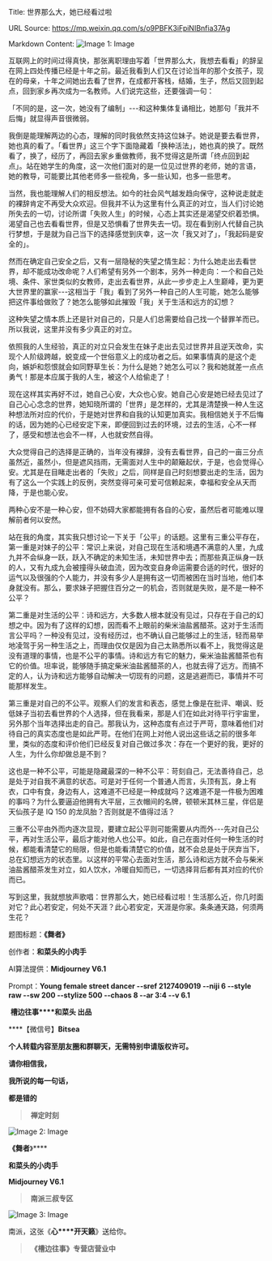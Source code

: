 Title: 世界那么大，她已经看过啦

URL Source: https://mp.weixin.qq.com/s/o9PBFK3iFpiNIBnfia37Ag

Markdown Content:
![Image 1: Image](https://mmbiz.qpic.cn/mmbiz_jpg/Ia6gU9JNtkpUtDicR00fXLIjhXkn0JLYpPyLmKBcQ1ZQbIK3Dodib66kw3JRJSXfOkST2nzPVjmerJKIibJ09tsEg/640?wx_fmt=jpeg&from=appmsg&tp=webp&wxfrom=5&wx_lazy=1&wx_co=1)

互联网上的时间过得真快，那张离职理由写着「世界那么大，我想去看看」的辞呈在网上四处传播已经是十年之前。最近我看到人们又在讨论当年的那个女孩子，现在的母亲，十年之间她出去看了世界，在成都开客栈，结婚，生子，然后又回到起点，回到家乡再次成为一名教师。人们说完这些，还要强调一句：

「不同的是，这一次，她没有了编制」---和这种集体复诵相比，她那句「我并不后悔」就显得声音很微弱。

我倒是能理解两边的心态，理解的同时我依然支持这位妹子。她说是要去看世界，她也真的看了。「看世界」这三个字下面隐藏着「换种活法」，她也真的换了。既然看了，换了，经历了，再回去家乡重做教师，我不觉得这是所谓「终点回到起点」。站在她学生的角度，这一次他们面对的是一位见过世界的老师，她的言语，她的教导，可能要比其他老师多一些视角，多一些认知，也多一些思考。

当然，我也能理解人们的相反想法。如今的社会风气越发趋向保守，这种说走就走的裸辞肯定不再受大众欢迎。但我并不认为这里有什么真正的对立，当人们讨论她所失去的一切，讨论所谓「失败人生」的时候，心态上其实还是渴望交织着恐惧。渴望自己也去看看世界，但是又恐惧看了世界失去一切。现在看到别人代替自己执行梦想，于是就为自己当下的选择感觉到庆幸，这一次「我又对了」，「我起码是安全的」。

然而在确定自己安全之后，又有一层隐秘的失望之情生起：为什么她走出去看世界，却不能成功改命呢？人们希望有另外一个剧本，另外一种走向：一个和自己处境、条件、家世类似的女教师，走出去看世界，从此一步步走上人生巅峰，更为更大世界里的赢家---这相当于「我」看到了另外一种自己的人生可能，她怎么能够把这件事给做败了？她怎么能够如此摧毁「我」关于生活和远方的幻想？

这种失望之情本质上还是针对自己的，只是人们总需要给自己找一个替罪羊而已。所以我说，这里并没有多少真正的对立。

依照我的人生经验，真正的对立只会发生在妹子走出去见过世界并且逆天改命，实现个人阶级跨越，蜕变成一个世俗意义上的成功者之后。如果事情真的是这个走向，嫉妒和怨恨就会如同野草生长：为什么是她？她怎么可以？我和她就差一点点勇气！那是本应属于我的人生，被这个人给偷走了！

现在这样其实再好不过，她自己心安，大众也心安。她自己心安是她已经去见过了自己心心念念的世界，她知晓所谓的「世界」是怎样的，尤其是清楚换一种人生这种想法所对应的代价，于是她对世界和自我的认知更加真实。我相信她关于不后悔的话，因为她的心已经安定下来，即便回到过去的环境，过去的生活，心不一样了，感受和想法也会不一样，人也就安然自得。

大众觉得自己的选择是正确的，当年没有裸辞，没有去看世界，自己的一亩三分点虽然近，虽然小，但是遮风挡雨，无需面对人生中的颠簸起伏，于是，也会觉得心安。尤其是在目睹走出者的「失败」之后，同样是自己时刻想要出走的生活，因为有了这么一个实践上的反例，突然变得可亲可爱可信赖起来，幸福和安全从天而降，于是也能心安。

两种心安不是一种心安，但不妨碍大家都能拥有各自的心安，虽然后者可能难以理解前者何以安然。

站在我的角度，其实我只想讨论一下关于「公平」的话题。这里有三重公平存在，第一重是对妹子的公平：常识上来说，对自己现在生活和境遇不满意的人里，九成九并不会纵身一跃，跃入不确定的未知生活，未知世界中去；而那些真正纵身一跃的人，又有九成九会被撞得头破血流，因为改变自身命运需要合适的时代，很好的运气以及很强的个人能力，并没有多少人是拥有这一切而被困在当时当地，他们本身就没有。那么，要求妹子把握住百分之一的机会，否则就是失败，是不是一种不公平？

第二重是对生活的公平：诗和远方，大多数人根本就没有见过，只存在于自己的幻想之中。因为有了这样的幻想，因而看不上眼前的柴米油盐酱醋茶。这对于生活而言公平吗？一种没有见过，没有经历过，也不确认自己能够过上的生活，轻而易举地凌驾于另一种生活之上，而理由仅仅是因为自己太熟悉所以看不上，我觉得这是没有道理的事情，也是不公平的事情。诗和远方有它的魅力，柴米油盐酱醋茶也有它的价值。坦率说，能够随手搞定柴米油盐酱醋茶的人，也就去得了远方。而搞不定的人，认为诗和远方能够自动解决一切现有的问题，这是逃避而已，事情并不可能那样发生。

第三重是对自己的不公平。观察人们的发言和表态，感觉上像是在批评、嘲讽、贬低妹子当初去看世界的个人选择，但在我看来，那是人们在如此对待平行宇宙里，另外那个当年选择出走的自己。那我认为，这种态度有点过于严苛，意味着他们对待自己的真实态度也是如此严苛。在他们在网上对他人说出这些话之前的很多年里，类似的态度和评价他们已经反复对自己做过多次：存在一个更好的我，更好的人生，为什么你却做总是不到？

这也是一种不公平，可能是隐藏最深的一种不公平：苛刻自己，无法善待自己，总是处于对自我不满意的状态。可是对于任何一个普通人而言，头顶有瓦，身上有衣，口中有食，身边有人，这难道不已经是一种成就吗？这难道不是一件极为困难的事吗？为什么要逼迫他拥有大平层，三衣帽间的名牌，顿顿米其林三星，伴侣是天仙孩子是 IQ 150 的龙凤胎？否则就是不值得过活？

三重不公平由外而内逐次显现，要建立起公平则可能需要从内而外---先对自己公平，再对生活公平，最后才能对他人也公平。如此，自己在面对任何一种生活的时候，都能看清楚它的局限，但是也能看清楚它的价值，就不会总是处于厌弃当下，总在幻想远方的状态里。以这样的平常心去面对生活，那么诗和远方就不会与柴米油盐酱醋茶发生对立，如人饮水，冷暖自知而已，一切选择背后都有其对应的代价而已。

写到这里，我就想放声歌唱：世界那么大，她已经看过啦！生活那么近，你几时面对它？此心若安定，何处不天涯？此心若安定，天涯是你家。条条通天路，何须两生花？

题图标题：**《舞者》**

创作者：**和菜头的小肉手**

AI算法提供：**Midjourney V6.1**

Prompt：____________Young female street dancer --sref 2127409019 --niji 6 --style raw --sw 200 --stylize 500 --chaos 8 --ar 3:4__________ \--v 6.1__

 **槽边往事****和菜头 出品**

****【微信号】****Bitsea**** 

**个人转载内容至朋友圈和群聊天，无需特别申请版权许可。**

**请你相信我，**

**我所说的每一句话，**

**都是错的**

>  **禅定时刻**

![Image 2: Image](blob:http://localhost/37d80127b73f829661c0d17b431e0b18)

**《舞者**》****

**和菜头的小肉手**

**Midjourney V6.1**

>  **南派三叔专区**

![Image 3: Image](blob:http://localhost/37d80127b73f829661c0d17b431e0b18)

南派，这张《**心****开天籁**》送给你。

>  **《槽边往事》专营店营业中**

